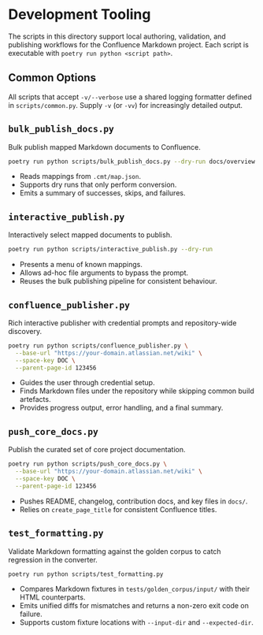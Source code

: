 # Development Tooling

The scripts in this directory support local authoring, validation, and publishing
workflows for the Confluence Markdown project. Each script is executable with
`poetry run python <script path>`.

## Common Options

All scripts that accept `-v/--verbose` use a shared logging formatter defined in
`scripts/common.py`. Supply `-v` (or `-vv`) for increasingly detailed output.

## `bulk_publish_docs.py`

Bulk publish mapped Markdown documents to Confluence.

```bash
poetry run python scripts/bulk_publish_docs.py --dry-run docs/overview.md docs/api.md
```

- Reads mappings from `.cmt/map.json`.
- Supports dry runs that only perform conversion.
- Emits a summary of successes, skips, and failures.

## `interactive_publish.py`

Interactively select mapped documents to publish.

```bash
poetry run python scripts/interactive_publish.py --dry-run
```

- Presents a menu of known mappings.
- Allows ad-hoc file arguments to bypass the prompt.
- Reuses the bulk publishing pipeline for consistent behaviour.

## `confluence_publisher.py`

Rich interactive publisher with credential prompts and repository-wide discovery.

```bash
poetry run python scripts/confluence_publisher.py \
  --base-url "https://your-domain.atlassian.net/wiki" \
  --space-key DOC \
  --parent-page-id 123456
```

- Guides the user through credential setup.
- Finds Markdown files under the repository while skipping common build artefacts.
- Provides progress output, error handling, and a final summary.

## `push_core_docs.py`

Publish the curated set of core project documentation.

```bash
poetry run python scripts/push_core_docs.py \
  --base-url "https://your-domain.atlassian.net/wiki" \
  --space-key DOC \
  --parent-page-id 123456
```

- Pushes README, changelog, contribution docs, and key files in `docs/`.
- Relies on `create_page_title` for consistent Confluence titles.

## `test_formatting.py`

Validate Markdown formatting against the golden corpus to catch regression in
the converter.

```bash
poetry run python scripts/test_formatting.py
```

- Compares Markdown fixtures in `tests/golden_corpus/input/` with their HTML counterparts.
- Emits unified diffs for mismatches and returns a non-zero exit code on failure.
- Supports custom fixture locations with `--input-dir` and `--expected-dir`.
